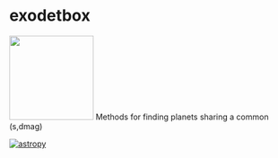 # exodetbox
<img src="https://raw.githubusercontent.com/SIOSlab/exodetbox/main/documentation/logo/exo-det-boxlogo.svg" width="150" height="150" />
Methods for finding planets sharing a common (s,dmag)

[![astropy](http://img.shields.io/badge/powered%20by-AstroPy-orange.svg?style=flat)](http://www.astropy.org/)
